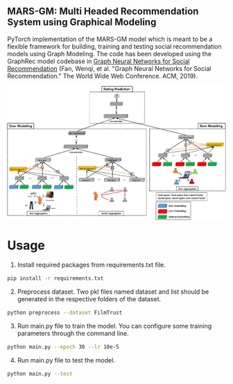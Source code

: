 ## MARS-GM: Multi Headed Recommendation System using Graphical Modeling
PyTorch implementation of the MARS-GM model which is meant to be a flexible framework for building, training and testing social recommendation models using Graph Modeling. The code has been developed using the GraphRec model codebase in [Graph Neural Networks for Social Recommendation](https://arxiv.org/pdf/1902.07243.pdf) (Fan, Wenqi, et al. "Graph Neural Networks for Social Recommendation." The World Wide Web Conference. ACM, 2019).

![architecture](assets/graphrec.png)


# Usage

1. Install required packages from requirements.txt file.
```bash
pip install -r requirements.txt
```

2. Preprocess dataset. Two pkl files named dataset and list should be generated in the respective folders of the dataset.
```bash
python preprocess --dataset FilmTrust
```

3. Run main.py file to train the model. You can configure some training parameters through the command line. 
```bash
python main.py --epoch 30 --lr 10e-5
```

4. Run main.py file to test the model.
```bash
python main.py --test
```


